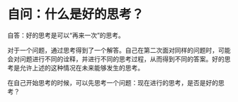 # 自问：什么是好的思考？

自答：好的思考是可以“再来一次”的思考。

对于一个问题，通过思考得到了一个解答。自己在第二次面对同样的问题时，可能会对问题进行不同的诠释，并进行不同的思考过程，从而得到不同的答案。好的思考是允许上述的这种情况在未来能够发生的思考。

在自己开始思考的时候，可以先思考一个问题：现在进行的思考，是否是好的思考？